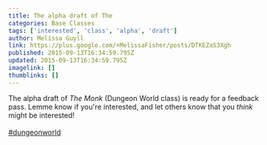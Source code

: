 ```yaml
---
title: The alpha draft of The
categories: Base Classes
tags: ['interested', 'class', 'alpha', 'draft']
author: Melissa Guyll
link: https://plus.google.com/+MelissaFisher/posts/DTKEZaS3Xgh
published: 2015-09-13T16:34:59.795Z
updated: 2015-09-13T16:34:59.795Z
imagelink: []
thumblinks: []
---
```


The alpha draft of <i>The Monk</i> (Dungeon World class) is ready for a feedback pass. Lemme know if you&#39;re interested, and let others know that you <i>think</i> might be interested!<br /><br /> <a rel="nofollow" class="ot-hashtag" href="https://plus.google.com/s/%23dungeonworld/posts">#dungeonworld</a>  